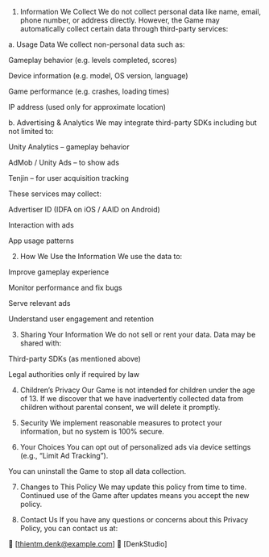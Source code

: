 1. Information We Collect
We do not collect personal data like name, email, phone number, or address directly. However, the Game may automatically collect certain data through third-party services:

a. Usage Data
We collect non-personal data such as:

Gameplay behavior (e.g. levels completed, scores)

Device information (e.g. model, OS version, language)

Game performance (e.g. crashes, loading times)

IP address (used only for approximate location)

b. Advertising & Analytics
We may integrate third-party SDKs including but not limited to:

Unity Analytics – gameplay behavior

AdMob / Unity Ads – to show ads

Tenjin – for user acquisition tracking

These services may collect:

Advertiser ID (IDFA on iOS / AAID on Android)

Interaction with ads

App usage patterns

2. How We Use the Information
We use the data to:

Improve gameplay experience

Monitor performance and fix bugs

Serve relevant ads

Understand user engagement and retention

3. Sharing Your Information
We do not sell or rent your data. Data may be shared with:

Third-party SDKs (as mentioned above)

Legal authorities only if required by law

4. Children’s Privacy
Our Game is not intended for children under the age of 13. If we discover that we have inadvertently collected data from children without parental consent, we will delete it promptly.

5. Security
We implement reasonable measures to protect your information, but no system is 100% secure.

6. Your Choices
You can opt out of personalized ads via device settings (e.g., “Limit Ad Tracking”).

You can uninstall the Game to stop all data collection.

7. Changes to This Policy
We may update this policy from time to time. Continued use of the Game after updates means you accept the new policy.

8. Contact Us
If you have any questions or concerns about this Privacy Policy, you can contact us at:

📧 [thientm.denk@example.com]
📍 [DenkStudio]